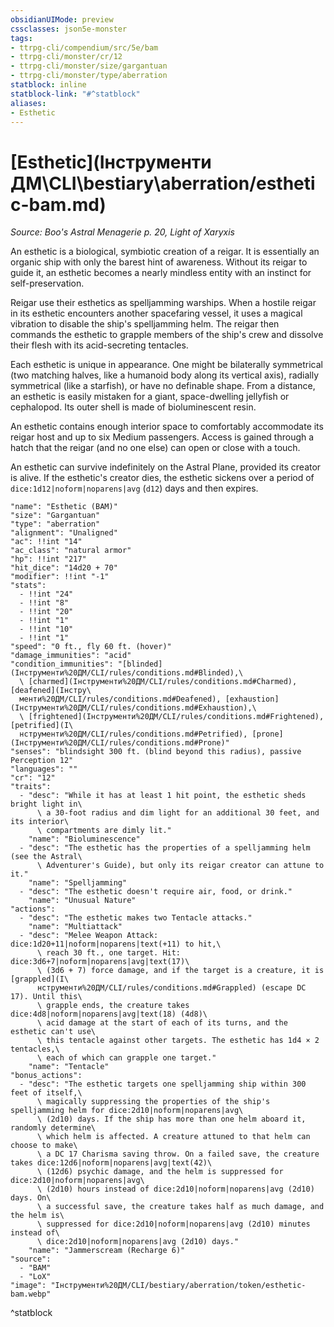 ```yaml
---
obsidianUIMode: preview
cssclasses: json5e-monster
tags:
- ttrpg-cli/compendium/src/5e/bam
- ttrpg-cli/monster/cr/12
- ttrpg-cli/monster/size/gargantuan
- ttrpg-cli/monster/type/aberration
statblock: inline
statblock-link: "#^statblock"
aliases:
- Esthetic
---
```

# [Esthetic](Інструменти ДМ\CLI\bestiary\aberration/esthetic-bam.md)
*Source: Boo's Astral Menagerie p. 20, Light of Xaryxis*  

An esthetic is a biological, symbiotic creation of a reigar. It is essentially an organic ship with only the barest hint of awareness. Without its reigar to guide it, an esthetic becomes a nearly mindless entity with an instinct for self-preservation.

Reigar use their esthetics as spelljamming warships. When a hostile reigar in its esthetic encounters another spacefaring vessel, it uses a magical vibration to disable the ship's spelljamming helm. The reigar then commands the esthetic to grapple members of the ship's crew and dissolve their flesh with its acid-secreting tentacles.

Each esthetic is unique in appearance. One might be bilaterally symmetrical (two matching halves, like a humanoid body along its vertical axis), radially symmetrical (like a starfish), or have no definable shape. From a distance, an esthetic is easily mistaken for a giant, space-dwelling jellyfish or cephalopod. Its outer shell is made of bioluminescent resin.

An esthetic contains enough interior space to comfortably accommodate its reigar host and up to six Medium passengers. Access is gained through a hatch that the reigar (and no one else) can open or close with a touch.

An esthetic can survive indefinitely on the Astral Plane, provided its creator is alive. If the esthetic's creator dies, the esthetic sickens over a period of `dice:1d12|noform|noparens|avg` (`d12`) days and then expires.

```statblock
"name": "Esthetic (BAM)"
"size": "Gargantuan"
"type": "aberration"
"alignment": "Unaligned"
"ac": !!int "14"
"ac_class": "natural armor"
"hp": !!int "217"
"hit_dice": "14d20 + 70"
"modifier": !!int "-1"
"stats":
  - !!int "24"
  - !!int "8"
  - !!int "20"
  - !!int "1"
  - !!int "10"
  - !!int "1"
"speed": "0 ft., fly 60 ft. (hover)"
"damage_immunities": "acid"
"condition_immunities": "[blinded](Інструменти%20ДМ/CLI/rules/conditions.md#Blinded),\
  \ [charmed](Інструменти%20ДМ/CLI/rules/conditions.md#Charmed), [deafened](Інстру\
  менти%20ДМ/CLI/rules/conditions.md#Deafened), [exhaustion](Інструменти%20ДМ/CLI/rules/conditions.md#Exhaustion),\
  \ [frightened](Інструменти%20ДМ/CLI/rules/conditions.md#Frightened), [petrified](І\
  нструменти%20ДМ/CLI/rules/conditions.md#Petrified), [prone](Інструменти%20ДМ/CLI/rules/conditions.md#Prone)"
"senses": "blindsight 300 ft. (blind beyond this radius), passive Perception 12"
"languages": ""
"cr": "12"
"traits":
  - "desc": "While it has at least 1 hit point, the esthetic sheds bright light in\
      \ a 30-foot radius and dim light for an additional 30 feet, and its interior\
      \ compartments are dimly lit."
    "name": "Bioluminescence"
  - "desc": "The esthetic has the properties of a spelljamming helm (see the Astral\
      \ Adventurer's Guide), but only its reigar creator can attune to it."
    "name": "Spelljamming"
  - "desc": "The esthetic doesn't require air, food, or drink."
    "name": "Unusual Nature"
"actions":
  - "desc": "The esthetic makes two Tentacle attacks."
    "name": "Multiattack"
  - "desc": "Melee Weapon Attack: dice:1d20+11|noform|noparens|text(+11) to hit,\
      \ reach 30 ft., one target. Hit: dice:3d6+7|noform|noparens|avg|text(17)\
      \ (3d6 + 7) force damage, and if the target is a creature, it is [grappled](І\
      нструменти%20ДМ/CLI/rules/conditions.md#Grappled) (escape DC 17). Until this\
      \ grapple ends, the creature takes dice:4d8|noform|noparens|avg|text(18) (4d8)\
      \ acid damage at the start of each of its turns, and the esthetic can't use\
      \ this tentacle against other targets. The esthetic has 1d4 × 2 tentacles,\
      \ each of which can grapple one target."
    "name": "Tentacle"
"bonus_actions":
  - "desc": "The esthetic targets one spelljamming ship within 300 feet of itself,\
      \ magically suppressing the properties of the ship's spelljamming helm for dice:2d10|noform|noparens|avg\
      \ (2d10) days. If the ship has more than one helm aboard it, randomly determine\
      \ which helm is affected. A creature attuned to that helm can choose to make\
      \ a DC 17 Charisma saving throw. On a failed save, the creature takes dice:12d6|noform|noparens|avg|text(42)\
      \ (12d6) psychic damage, and the helm is suppressed for dice:2d10|noform|noparens|avg\
      \ (2d10) hours instead of dice:2d10|noform|noparens|avg (2d10) days. On\
      \ a successful save, the creature takes half as much damage, and the helm is\
      \ suppressed for dice:2d10|noform|noparens|avg (2d10) minutes instead of\
      \ dice:2d10|noform|noparens|avg (2d10) days."
    "name": "Jammerscream (Recharge 6)"
"source":
  - "BAM"
  - "LoX"
"image": "Інструменти%20ДМ/CLI/bestiary/aberration/token/esthetic-bam.webp"
```
^statblock